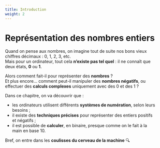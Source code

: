 ```yaml
---
title: Introduction
weight: 2
---
```


# Représentation des nombres entiers

Quand on pense aux nombres, on imagine tout de suite nos bons vieux chiffres décimaux : 0, 1, 2, 3, etc.  
Mais pour un ordinateur, tout cela **n’existe pas tel quel** : il ne connaît que deux états, **0** ou **1**.  

Alors comment fait-il pour représenter des **nombres** ?  
Et plus encore… comment peut-il manipuler des **nombres négatifs**, ou effectuer des **calculs complexes** uniquement avec des 0 et des 1 ?

Dans ce chapitre, on va découvrir que :

- les ordinateurs utilisent différents **systèmes de numération**, selon leurs besoins ;
- il existe des **techniques précises** pour représenter des entiers positifs et négatifs ;
- il est possible de **calculer**, en binaire, presque comme on le fait à la main en base 10.

Bref, on entre dans les **coulisses du cerveau de la machine** 🔍

